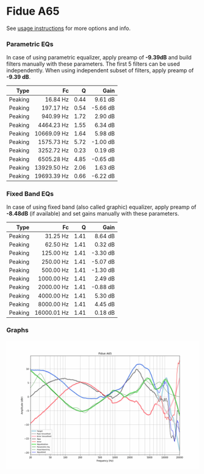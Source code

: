 # Fidue A65
See [usage instructions](https://github.com/jaakkopasanen/AutoEq#usage) for more options and info.

### Parametric EQs
In case of using parametric equalizer, apply preamp of **-9.39dB** and build filters manually
with these parameters. The first 5 filters can be used independently.
When using independent subset of filters, apply preamp of **-9.39 dB**.

| Type    | Fc          |    Q | Gain     |
|--------:|------------:|-----:|---------:|
| Peaking | 16.84 Hz    | 0.44 | 9.61 dB  |
| Peaking | 197.17 Hz   | 0.54 | -5.66 dB |
| Peaking | 940.99 Hz   | 1.72 | 2.90 dB  |
| Peaking | 4464.23 Hz  | 1.55 | 6.34 dB  |
| Peaking | 10669.09 Hz | 1.64 | 5.98 dB  |
| Peaking | 1575.73 Hz  | 5.72 | -1.00 dB |
| Peaking | 3252.72 Hz  | 0.23 | 0.19 dB  |
| Peaking | 6505.28 Hz  | 4.85 | -0.65 dB |
| Peaking | 13929.50 Hz | 2.06 | 1.63 dB  |
| Peaking | 19693.39 Hz | 0.66 | -6.22 dB |

### Fixed Band EQs
In case of using fixed band (also called graphic) equalizer, apply preamp of **-8.48dB**
(if available) and set gains manually with these parameters.

| Type    | Fc          |    Q | Gain     |
|--------:|------------:|-----:|---------:|
| Peaking | 31.25 Hz    | 1.41 | 8.64 dB  |
| Peaking | 62.50 Hz    | 1.41 | 0.32 dB  |
| Peaking | 125.00 Hz   | 1.41 | -3.30 dB |
| Peaking | 250.00 Hz   | 1.41 | -5.07 dB |
| Peaking | 500.00 Hz   | 1.41 | -1.30 dB |
| Peaking | 1000.00 Hz  | 1.41 | 2.49 dB  |
| Peaking | 2000.00 Hz  | 1.41 | -0.88 dB |
| Peaking | 4000.00 Hz  | 1.41 | 5.30 dB  |
| Peaking | 8000.00 Hz  | 1.41 | 4.45 dB  |
| Peaking | 16000.01 Hz | 1.41 | 0.18 dB  |

### Graphs
![](./Fidue%20A65.png)